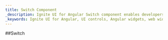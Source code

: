 ```yaml
---
title: Switch Component
_description: Ignite UI for Angular Switch component enables developers to use binary on/off or true/false data input functions within their applications. 
_keywords: Ignite UI for Angular, UI controls, Angular widgets, web widgets, UI widgets, Angular, Native Angular Components Suite, Native Angular Controls, Native Angular Components Library, Angular Switch components, Angular Switch controls
---
```


##Switch